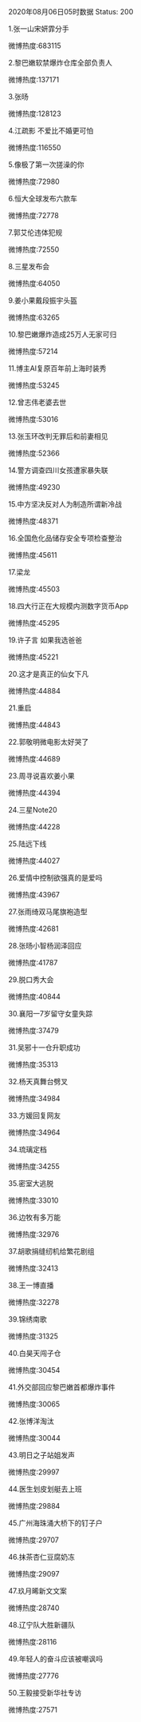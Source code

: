 2020年08月06日05时数据
Status: 200

1.张一山宋妍霏分手

微博热度:683115

2.黎巴嫩软禁爆炸仓库全部负责人

微博热度:137171

3.张旸

微博热度:128123

4.江疏影 不爱比不婚更可怕

微博热度:116550

5.像极了第一次搓澡的你

微博热度:72980

6.恒大全球发布六款车

微博热度:72778

7.郭艾伦违体犯规

微博热度:72550

8.三星发布会

微博热度:64050

9.姜小果戴段振宇头盔

微博热度:63265

10.黎巴嫩爆炸造成25万人无家可归

微博热度:57214

11.博主AI复原百年前上海时装秀

微博热度:53245

12.曾志伟老婆去世

微博热度:53016

13.张玉环改判无罪后和前妻相见

微博热度:52366

14.警方调查四川女孩遭家暴失联

微博热度:49230

15.中方坚决反对人为制造所谓新冷战

微博热度:48371

16.全国危化品储存安全专项检查整治

微博热度:45611

17.梁龙

微博热度:45503

18.四大行正在大规模内测数字货币App

微博热度:45295

19.许子言 如果我选爸爸

微博热度:45221

20.这才是真正的仙女下凡

微博热度:44884

21.重启

微博热度:44843

22.郭敬明微电影太好哭了

微博热度:44689

23.周寻说喜欢姜小果

微博热度:44394

24.三星Note20

微博热度:44228

25.陆远下线

微博热度:44027

26.爱情中控制欲强真的是爱吗

微博热度:43967

27.张雨绮双马尾旗袍造型

微博热度:42681

28.张旸小智杨润泽回应

微博热度:41787

29.脱口秀大会

微博热度:40844

30.襄阳一7岁留守女童失踪

微博热度:37479

31.吴邪十一仓升职成功

微博热度:35313

32.杨天真舞台劈叉

微博热度:34984

33.方媛回复网友

微博热度:34964

34.琉璃定档

微博热度:34255

35.密室大逃脱

微博热度:33010

36.边牧有多万能

微博热度:32976

37.胡歌捐缝纫机给繁花剧组

微博热度:32413

38.王一博直播

微博热度:32278

39.锦绣南歌

微博热度:31325

40.白昊天闯子仓

微博热度:30454

41.外交部回应黎巴嫩首都爆炸事件

微博热度:30065

42.张博洋淘汰

微博热度:30044

43.明日之子站姐发声

微博热度:29997

44.医生划皮划艇去上班

微博热度:29884

45.广州海珠涌大桥下的钉子户

微博热度:29707

46.抹茶杏仁豆腐奶冻

微博热度:29097

47.玖月晞新文文案

微博热度:28740

48.辽宁队大胜新疆队

微博热度:28116

49.年轻人的奋斗应该被嘲讽吗

微博热度:27776

50.王毅接受新华社专访

微博热度:27571

